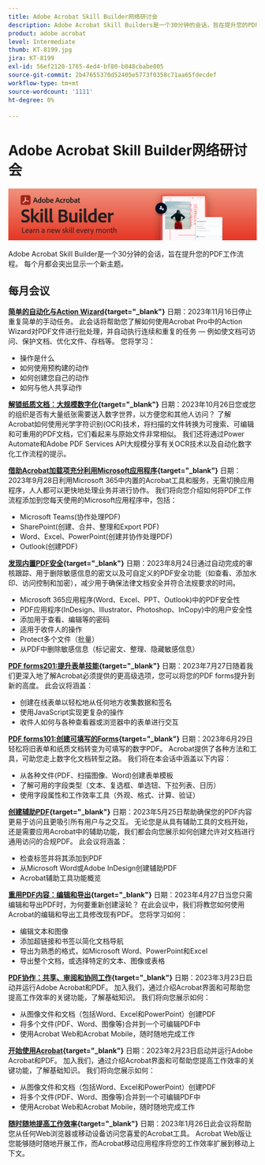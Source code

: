 ```yaml
---
title: Adobe Acrobat Skill Builder网络研讨会
description: Adobe Acrobat Skill Builders是一个30分钟的会话，旨在提升您的PDF工作流程
product: adobe acrobat
level: Intermediate
thumb: KT-8199.jpg
jira: KT-8199
exl-id: 56ef2120-1765-4ed4-bf80-b048cbabe805
source-git-commit: 2b47655370d52405e5773f0358c71aa65fdecdef
workflow-type: tm+mt
source-wordcount: '1111'
ht-degree: 0%

---
```


# Adobe Acrobat Skill Builder网络研讨会

![Acrobat Skill Builder图像](../assets/sbacrobatwebinars.png)

Adobe Acrobat Skill Builder是一个30分钟的会话，旨在提升您的PDF工作流程。 每个月都会突出显示一个新主题。

## 每月会议

**[简单的自动化与Action Wizard](https://teamwork.adobe.com/adobe-acrobat-skill-builder/attendease/networking/experience/41d505bb-252a-4e26-9576-6ae82293e6c9/97be1628-5cb6-44be-ac61-c0cc26fbb58d){target="_blank"}**
日期：2023年11月16日停止重复简单的手动任务。 此会话将帮助您了解如何使用Acrobat Pro中的Action Wizard对PDF文件进行批处理，并自动执行连续和重复的任务 — 例如使文档可访问、保护文档、优化文件、存档等。 您将学习：

* 操作是什么
* 如何使用预构建的动作
* 如何创建您自己的动作
* 如何与他人共享动作

**[解锁纸质文档：大规模数字化](https://teamwork.adobe.com/adobe-acrobat-skill-builder/attendease/networking/experience/46e148fe-92c0-4d79-ac83-8888e9f0521e/dfcf3b90-4390-4c6e-abd9-20ba6e913dc1){target="_blank"}**
日期：2023年10月26日您或您的组织是否有大量纸张需要送入数字世界，以方便您和其他人访问？ 了解Acrobat如何使用光学字符识别(OCR)技术，将扫描的文件转换为可搜索、可编辑和可重用的PDF文档，它们看起来与原始文件非常相似。 我们还将通过Power Automate和Adobe PDF Services API大规模分享有关OCR技术以及自动化数字化工作流程的提示。

**[借助Acrobat加载项充分利用Microsoft应用程序](https://teamwork.adobe.com/adobe-acrobat-skill-builder/attendease/networking/experience/8b4ea780-6e4d-48b6-8c70-ea10245a5a64/b4fe64de-3614-4a6d-94c6-ff6612ac07fb){target="_blank"}**
日期：2023年9月28日利用Microsoft 365中内置的Acrobat工具和服务，无需切换应用程序，人人都可以更快地处理业务并进行协作。 我们将向您介绍如何将PDF工作流程添加到您每天使用的Microsoft应用程序中，包括：

* Microsoft Teams(协作处理PDF)
* SharePoint(创建、合并、整理和Export PDF)
* Word、Excel、PowerPoint(创建并协作处理PDF)
* Outlook(创建PDF)

**[发现内置PDF安全](https://teamwork.adobe.com/adobe-acrobat-skill-builder/attendease/networking/experience/b454ab64-9c2e-4aec-bcf9-ca82e3a6b869/3a456ace-042e-41c8-8e8c-d285e9ba0ab8){target="_blank"}**
日期：2023年8月24日通过自动完成的审核跟踪、用于删除敏感信息的密文以及可自定义的PDF安全功能（如查看、添加水印、访问控制和加密），减少用于确保法律文档安全并符合法规要求的时间。

* Microsoft 365应用程序(Word、Excel、PPT、Outlook)中的PDF安全性
* PDF应用程序(InDesign、Illustrator、Photoshop、InCopy)中的用户安全性
* 添加用于查看、编辑等的密码
* 适用于收件人的操作
* Protect多个文件（批量）
* 从PDF中删除敏感信息（标记密文、整理、隐藏敏感信息）

**[PDF forms201:提升表单技能](https://adobe-acrobat-skill-builder.joinus.adobeevents.com/attendease/networking/experience/32518a73-e152-42b5-825c-b31ce53ab1f2/b9966934-6a5b-49c2-a9b0-d434543ce7f4){target="_blank"}**
日期：2023年7月27日随着我们更深入地了解Acrobat必须提供的更高级选项，您可以将您的PDF forms提升到新的高度。 此会议将涵盖：

* 创建在线表单以轻松地从任何地方收集数据和签名
* 使用JavaScript实现更复杂的操作
* 收件人如何与各种查看器或浏览器中的表单进行交互

**[PDF forms101:创建可填写的Forms](https://adobe-acrobat-skill-builder.joinus.adobeevents.com/attendease/networking/experience/795f4bc7-db42-4022-a624-8a53c51174c6/9d685d0f-4a5b-4236-a1ef-081d1403fb41){target="_blank"}**
日期：2023年6月29日轻松将旧表单和纸质文档转变为可填写的数字PDF。 Acrobat提供了各种方法和工具，可助您走上数字化文档转型之路。 我们将在本会话中涵盖以下内容：

* 从各种文件(PDF、扫描图像、Word)创建表单模板
* 了解可用的字段类型（文本、复选框、单选钮、下拉列表、日历）
* 使用字段属性和工作效率工具（外观、格式、计算、验证）

**[创建辅助PDF](https://teamwork.adobe.com/adobe-acrobat-skill-builder/attendease/networking/experience/4ff4d607-8c9f-47dd-ac4f-3b351a0a0fe3/2eb92255-d963-4ff7-b278-2a95a11db755){target="_blank"}**
日期：2023年5月25日帮助确保您的PDF内容更易于访问且更吸引所有用户与之交互。 无论您是从具有辅助工具的文档开始，还是需要应用Acrobat中的辅助功能，我们都会向您展示如何创建允许对文档进行通用访问的合规PDF。 此会议将涵盖：

* 检查标签并将其添加到PDF
* 从Microsoft Word或Adobe InDesign创建辅助PDF
* Acrobat辅助工具功能概览

**[重用PDF内容：编辑和导出](https://adobe-acrobat-skill-builder.joinus.adobeevents.com/attendease/networking/experience/aac3b9af-7d54-4ea5-a6fa-61bc7acea87f/8d7341ee-ff0f-492a-b3fd-935bd11d4ed0){target="_blank"}**
日期：2023年4月27日当您只需编辑和导出PDF时，为何要重新创建滚轮？ 在此会议中，我们将教您如何使用Acrobat的编辑和导出工具修改现有PDF。 您将学习如何：

* 编辑文本和图像
* 添加超链接和书签以简化文档导航
* 导出为熟悉的格式，如Microsoft Word、PowerPoint和Excel
* 导出整个文档，或选择特定的文本、图像或表格

**[PDF协作：共享、审阅和协同工作](https://adobe-acrobat-skill-builder.joinus.adobeevents.com/attendease/networking/experience/0ef4709b-0a04-418e-a185-7efdd676c2dd/6a95bece-6f24-46f5-a17f-b408464281be){target="_blank"}**
日期：2023年3月23日启动并运行Adobe Acrobat和PDF。 加入我们，通过介绍Acrobat界面和可帮助您提高工作效率的关键功能，了解基础知识。 我们将向您展示如何：

* 从图像文件和文档（包括Word、Excel和PowerPoint）创建PDF
* 将多个文件(PDF、Word、图像等)合并到一个可编辑PDF中
* 使用Acrobat Web和Acrobat Mobile，随时随地完成工作

**[开始使用Acrobat](https://adobe-acrobat-skill-builder.joinus.adobeevents.com/attendease/networking/experience/5d8acc24-47a1-4db8-b419-8587bfb12708/fe8ec392-f29a-4e25-b7a3-61f48eea45ab){target="_blank"}**
日期：2023年2月23日启动并运行Adobe Acrobat和PDF。 加入我们，通过介绍Acrobat界面和可帮助您提高工作效率的关键功能，了解基础知识。 我们将向您展示如何：

* 从图像文件和文档（包括Word、Excel和PowerPoint）创建PDF
* 将多个文件(PDF、Word、图像等)合并到一个可编辑PDF中
* 使用Acrobat Web和Acrobat Mobile，随时随地完成工作

**[随时随地提高工作效率](https://adobe-acrobat-skill-builder.joinus.adobeevents.com/attendease/networking/experience/9ab6c7a2-5ca2-4670-9a33-2ac11a1cb542/0b591876-aeae-45af-b41a-07a8326043f2){target="_blank"}**
日期：2023年1月26日此会议将帮助您从任何Web浏览器或移动设备访问您喜爱的Acrobat工具。 Acrobat Web版让您能够随时随地开展工作，而Acrobat移动应用程序将您的工作效率扩展到移动上下文。